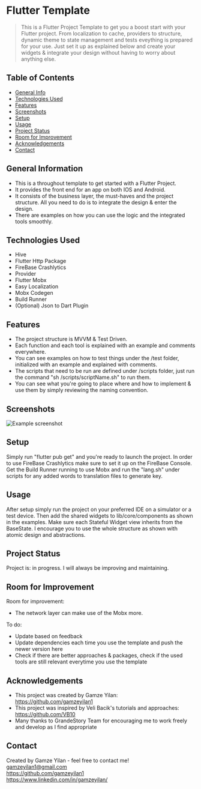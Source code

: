 # Flutter Template
> This is a Flutter Project Template to get you a boost start with your Flutter project. From localization to cache, providers to structure, 
dynamic theme to state management and tests eveything is prepared for your use. Just set it up as explained below and create your widgets & integrate your design without having to worry about anything else.

## Table of Contents
* [General Info](#general-information)
* [Technologies Used](#technologies-used)
* [Features](#features)
* [Screenshots](#screenshots)
* [Setup](#setup)
* [Usage](#usage)
* [Project Status](#project-status)
* [Room for Improvement](#room-for-improvement)
* [Acknowledgements](#acknowledgements)
* [Contact](#contact)
<!-- * [License](#license) -->


## General Information
- This is a throughout template to get started with a Flutter Project.
- It provides the front end for an app on both IOS and Android.
- It consists of the business layer, the must-haves and the project structure. All you need to do is to integrate the design & enter the design.
- There are examples on how you can use the logic and the integrated tools smoothly.


## Technologies Used
- Hive
- Flutter Http Package
- FireBase Crashlytics 
- Provider
- Flutter Mobx
- Easy Localization
- Mobx Codegen
- Build Runner
- (Optional) Json to Dart Plugin


## Features
- The project structure is MVVM & Test Driven.
- Each function and each tool is explained with an example and comments everywhere.
- You can see examples on how to test things under the /test folder, initialized with an example and explained with comments.
- The scripts that need to be run are defined under /scripts folder, just run the command "sh /scripts/scriptName.sh" to run them.
- You can see what you're going to place where and how to implement & use them by simply reviewing the naming convention.


## Screenshots
![Example screenshot](./img/screenshot.png)


## Setup
 Simply run "flutter pub get" and you're ready to launch the project. In order to use FireBase Crashlytics make sure to set it up on the FireBase Console. Get the Build Runner running to use Mobx and run the "lang.sh" under scripts for any added words to translation files to generate key.


## Usage
 After setup simply run the project on your preferred IDE on a simulator or a test device. Then add the shared widgets to lib/core/components as shown in the examples. Make sure each Stateful Widget view inherits from the BaseState. I encourage you to use the whole structure as shown with atomic design and abstractions.


## Project Status
Project is: in progress. I will always be improving and maintaining.


## Room for Improvement

Room for improvement:
- The network layer can make use of the Mobx more.

To do:
- Update based on feedback
- Update dependencies each time you use the template and push the newer version here
- Check if there are better approaches & packages, check if the used tools are still relevant everytime you use the template


## Acknowledgements
- This project was created by Gamze Yilan: https://github.com/gamzeyilan1 
- This project was inspired by Veli Bacik's tutorials and approaches: https://github.com/VB10
- Many thanks to GrandeStory Team for encouraging me to work freely and develop as I find appropriate

## Contact
Created by Gamze Yilan - feel free to contact me! <br>
gamzeyilan1@gmail.com <br>
https://github.com/gamzeyilan1 <br>
https://www.linkedin.com/in/gamzeyilan/

